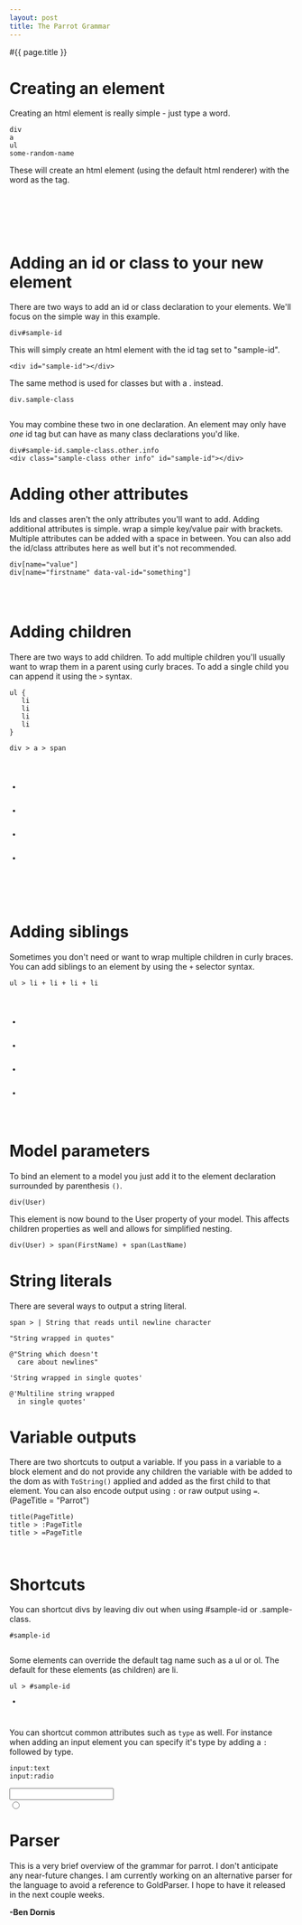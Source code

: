 ```yaml
---
layout: post
title: The Parrot Grammar
---
```


#{{ page.title }}

<h1>Creating an element</h1>

<p>Creating an html element is really simple - just type a word. </p>

<pre><code>div
a
ul
some-random-name
</code></pre>

<p>These will create an html element (using the default html renderer) with the word as the tag.</p>

<pre><code><div></div>
<a></a>
<ul></ul>
<some-random-name></some-random-name>
</code></pre>

<h1>Adding an id or class to your new element</h1>

<p>There are two ways to add an id or class declaration to your elements. We'll focus on the simple way in this example.</p>

<pre><code>div#sample-id</code></pre>

<p>This will simply create an html element with the id tag set to "sample-id".</p>

<pre><code>&lt;div id="sample-id"&gt;&lt;/div&gt;
</code></pre>

<p>The same method is used for classes but with a . instead.</p>

<pre><code>div.sample-class
<div class="sample-class"></div>
</code></pre>

<p>You may combine these two in one declaration. An element may only have <em>one</em> id tag but can have as many class declarations you'd like.</p>

<pre><code>div#sample-id.sample-class.other.info
&lt;div class="sample-class other info" id="sample-id"&gt;&lt;/div&gt;
</code></pre>

<h1>Adding other attributes</h1>

<p>Ids and classes aren't the only attributes you'll want to add. Adding additional attributes is simple. wrap a simple key/value pair with brackets. Multiple attributes can be added with a space in between. You can also add the id/class attributes here as well but it's not recommended.</p>

<pre><code>div[name="value"]
div[name="firstname" data-val-id="something"]

<div name="value"></div>
<div name="firstname" data-val-id="something"></div>
</code></pre>

<h1>Adding children</h1>

<p>There are two ways to add children. To add multiple children you'll usually want to wrap them in a parent using curly braces. To add a single child you can append it using the <code style="display:inline;">></code> syntax.</p>

<pre><code>ul {
   li
   li
   li
   li
}

div > a > span

<ul>
    <li></li>
    <li></li>
    <li></li>
    <li></li>
</ul>

<div><a><span></span></a></div>
</code></pre>

<h1>Adding siblings</h1>

<p>Sometimes you don't need or want to wrap multiple children in curly braces. You can add siblings to an element by using the <code style="display:inline;">+</code> selector syntax.</p>

<pre><code>ul > li + li + li + li

<ul>
    <li></li>
    <li></li>
    <li></li>
    <li></li>
</ul>
</code></pre>

<h1>Model parameters</h1>

<p>To bind an element to a model you just add it to the element declaration surrounded by parenthesis <code style="display:inline;">()</code>.</p>

<pre><code>div(User)
</code></pre>

<p>This element is now bound to the User property of your model. This affects children properties as well and allows for simplified nesting.</p>

<pre><code>div(User) > span(FirstName) + span(LastName)
</code></pre>

<h1>String literals</h1>

<p>There are several ways to output a string literal.</p>

<pre><code>span > | String that reads until newline character

"String wrapped in quotes"

@"String which doesn't
  care about newlines"

'String wrapped in single quotes'

@'Multiline string wrapped
  in single quotes'
</code></pre>

<h1>Variable outputs</h1>

<p>There are two shortcuts to output a variable. If you pass in a variable to a block element and do not provide any children the variable with be added to the dom as with <code style="display:inline;">ToString()</code> applied and added as the first child to that element. You can also encode output using <code style="display:inline;">:</code> or raw output using <code style="display:inline;">=</code>. (PageTitle = "Parrot")</p>

<pre><code>title(PageTitle)
title > :PageTitle
title > =PageTitle

<title>Parrot</title>
</code></pre>

<h1>Shortcuts</h1>

<p>You can shortcut divs by leaving div out when using #sample-id or .sample-class. </p>

<pre><code>#sample-id
<div id="sample-id"></div>
</code></pre>

<p>Some elements can override the default tag name such as a ul or ol. The default for these elements (as children) are li.</p>

<pre><code>ul > #sample-id
<ul><li id="sample-id"></li></ul>
</code></pre>

<p>You can shortcut common attributes such as <code style="display:inline;">type</code> as well. For instance when adding an input element you can specify it's type by adding a <code style="display:inline;">:</code> followed by type.</p>

<pre><code>input:text
input:radio

<input type="text" />
<input type="radio" />
</code></pre>

<h1>Parser</h1>

<p>This is a very brief overview of the grammar for parrot. I don't anticipate any near-future changes. I am currently working on an alternative parser for the language to avoid a reference to GoldParser. I hope to have it released in the next couple weeks.</p>

<p><strong>-Ben Dornis</strong></p>